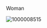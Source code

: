 Woman

![1000008515](https://github.com/user-attachments/assets/2f7cc3f8-dd4d-4a5d-bf9b-9b2e332b72fd)
